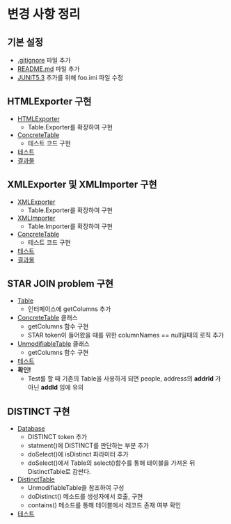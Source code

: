 # 변경 사항 정리

## 기본 설정

- [.gitignore](.gitignore) 파일 추가
- [README.md](README.md) 파일 추가
- [JUNIT5.3](foo.imi) 추가를 위해 foo.imi 파일 수정

## HTMLExporter 구현

- [HTMLExporter](src/com/holub/database/HTMLExporter.java)
  - Table.Exporter를 확장하여 구현
- [ConcreteTable](src/com/holub/database/ConcreteTable.java)
   - 테스트 코드 구현
- [테스트](test/com/holub/database/ConcreteTableTest.java)
- [결과물](people.html)

## XMLExporter 및 XMLImporter 구현

- [XMLExporter](src/com/holub/database/XMLExporter.java)
  - Table.Exporter를 확장하여 구현
- [XMLImporter](src/com/holub/database/XMLImporter.java)
  - Table.Importer를 확장하여 구현
- [ConcreteTable](src/com/holub/database/ConcreteTable.java)
   - 테스트 코드 구현
- [테스트](test/com/holub/database/ConcreteTableTest.java)
- [결과물](people.xml)

## STAR JOIN problem 구현

- [Table](src/com/holub/database/Table.java)
  - 인터페이스에 getColumns 추가
- [ConcreteTable](src/com/holub/database/ConcreteTable.java) 클래스
  - getColumns 함수 구현
  - STAR token이 들어왔을 때를 위한 columnNames == null일때의 로직 추가
- [UnmodifiableTable](src/com/holub/database/UnmodifiableTable.java) 클래스
  - getColumns 함수 구현
- [테스트](test/com/holub/database/ConcreteTableTest.java)
- __확인!__
  - Test를 할 때 기존의 Table을 사용하게 되면 people, address의 __addrId__ 가 아닌 __addId__ 임에 유의

## DISTINCT 구현

- [Database](src/com/holub/database/Database.java)
  - DISTINCT token 추가
  - statment()에 DISTINCT를 판단하는 부분 추가
  - doSelect()에 isDistinct 파라미터 추가
  - doSelect()에서 Table의 select()함수를 통해 테이블을 가져온 뒤 DistinctTable로 감싼다.
- [DistinctTable](src/com/holub/database/DistinctTable.java)
  - UnmodifiableTable을 참조하여 구성
  - doDistinct() 메소드를 생성자에서 호출, 구현
  - contains() 메소드를 통해 테이블에서 레코드 존재 여부 확인
- [테스트](test/com/holub/database/DistinctTableTest.java)
